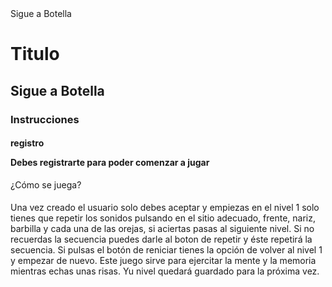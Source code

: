 <!DOCTYPE html>
<html lang="en">
<head>
    <meta charset="UTF-8">
    <meta http-equiv="X-UA-Compatible" content="IE=edge">
    <meta name="viewport" content="width=device-width, initial-scale=1.0">
    <tittle>Sigue a Botella</tittle>
    <link rel="stylesheet" href="css/estilo.css">
</head>
<body>
    <h1 name="titulo1">Titulo</h1>
    <h2 name="titulo2">Sigue a Botella</h2>
    <div id="container">
        <h3 name="titulo3">Instrucciones</h3>
        <h4 name="titulo4">registro <p>Debes registrarte para poder comenzar a jugar</p></h4>¿Cómo se juega?
        <h4></h4>
        <p name="escritura">Una vez creado el usuario solo debes aceptar 
            y empiezas en el nivel 1 solo tienes que repetir los sonidos pulsando en el sitio adecuado, frente, 
            nariz, barbilla y cada una de las orejas, si aciertas pasas al siguiente nivel. Si no recuerdas la 
            secuencia puedes darle al boton de repetir y éste repetirá la secuencia.
            Si pulsas el botón de reniciar tienes la opción de volver al nivel 1 y empezar de nuevo.
            Este juego sirve para ejercitar la mente y la memoria mientras echas unas risas.
            Yu nivel quedará guardado para la próxima vez.
        </p>
    </div>
    
</body>
</html>
